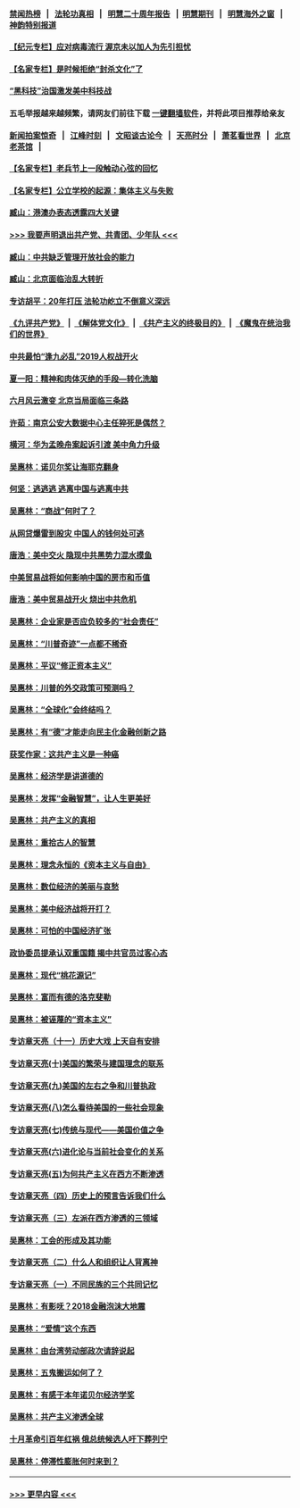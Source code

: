 #### [禁闻热榜](热点新闻.md?=0)  &nbsp;&nbsp;|&nbsp;&nbsp; [法轮功真相](https://github.com/gfw-breaker/truth/blob/master/README.md?=0) &nbsp;&nbsp;|&nbsp;&nbsp; [明慧二十周年报告](https://github.com/gfw-breaker/mh-reports/blob/master/README.md?=0) &nbsp;&nbsp;|&nbsp;&nbsp;[明慧期刊](https://github.com/gfw-breaker/mh-qikan) &nbsp;&nbsp;|&nbsp;&nbsp; [明慧海外之窗](https://github.com/gfw-breaker/mh-news/blob/master/README.md?=0) &nbsp;&nbsp;|&nbsp;&nbsp; [神韵特别报道](https://github.com/gfw-breaker/mh-news/blob/master/shenyun.md?=0)
#### [【纪元专栏】应对病毒流行 渥京未以加人为先引担忧](../pages/nsc423/n11875714.md?t=03011402) 
#### [【名家专栏】是时候拒绝“封杀文化”了](../pages/nsc423/n11814093.md?t=03011402) 
#### [“黑科技”治国激发美中科技战](../pages/nsc423/n11638056.md?t=03011402) 
#### 五毛举报越来越频繁，请网友们前往下载 [一键翻墙软件](https://github.com/gfw-breaker/ssr-accounts)，并将此项目推荐给亲友
#### [新闻拍案惊奇](https://github.com/gfw-breaker/banned-news/blob/master/pages/link4.md) &nbsp;&nbsp;|&nbsp;&nbsp; [江峰时刻](https://github.com/gfw-breaker/banned-news/blob/master/pages/link4.md) &nbsp;&nbsp;|&nbsp;&nbsp; [文昭谈古论今](https://github.com/gfw-breaker/banned-news/blob/master/pages/link4.md) &nbsp;&nbsp;|&nbsp;&nbsp; [天亮时分](https://github.com/gfw-breaker/banned-news/blob/master/pages/link4.md) &nbsp;&nbsp;|&nbsp;&nbsp; [萧茗看世界](https://github.com/gfw-breaker/banned-news/blob/master/pages/link4.md) &nbsp;&nbsp;|&nbsp;&nbsp; [北京老茶馆](https://github.com/gfw-breaker/banned-news/blob/master/pages/link4.md) &nbsp;&nbsp;|&nbsp;&nbsp; 
#### [【名家专栏】老兵节上一段触动心弦的回忆](../pages/nsc423/n11646016.md?t=03011402) 
#### [【名家专栏】公立学校的起源：集体主义与失败](../pages/nsc423/n11601833.md?t=03011402) 
#### [臧山：港澳办表态透露四大关键](../pages/nsc423/n11421628.md?t=03011402) 
#### [>>> 我要声明退出共产党、共青团、少年队 <<<](https://github.com/begood0513/goodnews/blob/master/quit/letter.md) 
#### [臧山：中共缺乏管理开放社会的能力](../pages/nsc423/n11407457.md?t=03011402) 
#### [臧山：北京面临治乱大转折](../pages/nsc423/n11406895.md?t=03011402) 
#### [专访胡平：20年打压 法轮功屹立不倒意义深远](../pages/nsc423/n11398800.md?t=03011402) 
#### [《九评共产党》](https://github.com/begood0513/9ping.md/blob/master/README.md) &nbsp;|&nbsp; [《解体党文化》](../../../../jtdwh.md/blob/master/README.md)  &nbsp;|&nbsp; [《共产主义的终极目的》](../../../../gczydzjmd.md/blob/master/README.md) &nbsp;|&nbsp; [《魔鬼在统治我们的世界》](../../../../mgztzwmdsj.md/blob/master/README.md) 
#### [中共最怕“逢九必乱”2019人权战开火](../pages/nsc423/n11385248.md?t=03011402) 
#### [夏一阳：精神和肉体灭绝的手段—转化洗脑](../pages/nsc423/n11368250.md?t=03011402) 
#### [六月风云激变 北京当局面临三条路](../pages/nsc423/n11313668.md?t=03011402) 
#### [许茹：南京公安大数据中心主任猝死是偶然？](../pages/nsc423/n11064744.md?t=03011402) 
#### [横河：华为孟晚舟案起诉引渡 美中角力升级](../pages/nsc423/n11027230.md?t=03011402) 
#### [吴惠林：诺贝尔奖让海耶克翻身](../pages/nsc423/n10890049.md?t=03011402) 
#### [何坚：逃逃逃 逃离中国与逃离中共](../pages/nsc423/n10592891.md?t=03011402) 
#### [吴惠林：“商战”何时了？](../pages/nsc423/n10573558.md?t=03011402) 
#### [从网贷爆雷到股灾 中国人的钱何处可逃](../pages/nsc423/n10572800.md?t=03011402) 
#### [唐浩：美中交火 隐现中共黑势力混水摸鱼](../pages/nsc423/n10544040.md?t=03011402) 
#### [中美贸易战将如何影响中国的房市和币值](../pages/nsc423/n10543697.md?t=03011402) 
#### [唐浩：美中贸易战开火 烧出中共危机](../pages/nsc423/n10540126.md?t=03011402) 
#### [吴惠林：企业家是否应负较多的“社会责任”](../pages/nsc423/n10535022.md?t=03011402) 
#### [吴惠林：“川普奇迹”一点都不稀奇](../pages/nsc423/n10512808.md?t=03011402) 
#### [吴惠林：平议“修正资本主义”](../pages/nsc423/n10495724.md?t=03011402) 
#### [吴惠林：川普的外交政策可预测吗？](../pages/nsc423/n10462387.md?t=03011402) 
#### [吴惠林：“全球化”会终结吗？](../pages/nsc423/n10452838.md?t=03011402) 
#### [吴惠林：有“德”才能走向民主化金融创新之路](../pages/nsc423/n10432292.md?t=03011402) 
#### [获奖作家：这共产主义是一种癌](../pages/nsc423/n10431541.md?t=03011402) 
#### [吴惠林：经济学是讲道德的](../pages/nsc423/n10398014.md?t=03011402) 
#### [吴惠林：发挥“金融智慧”，让人生更美好](../pages/nsc423/n10375019.md?t=03011402) 
#### [吴惠林：共产主义的真相](../pages/nsc423/n10351394.md?t=03011402) 
#### [吴惠林：重拾古人的智慧](../pages/nsc423/n10337691.md?t=03011402) 
#### [吴惠林：理念永恒的《资本主义与自由》](../pages/nsc423/n10316274.md?t=03011402) 
#### [吴惠林：数位经济的美丽与哀愁](../pages/nsc423/n10292946.md?t=03011402) 
#### [吴惠林：美中经济战将开打？](../pages/nsc423/n10258825.md?t=03011402) 
#### [吴惠林：可怕的中国经济扩张](../pages/nsc423/n10219147.md?t=03011402) 
#### [政协委员提承认双重国籍 揭中共官员过客心态](../pages/nsc423/n10208809.md?t=03011402) 
#### [吴惠林：现代“桃花源记”](../pages/nsc423/n10185234.md?t=03011402) 
#### [吴惠林：富而有德的洛克斐勒](../pages/nsc423/n10142264.md?t=03011402) 
#### [吴惠林：被诬蔑的“资本主义”](../pages/nsc423/n10124816.md?t=03011402) 
#### [专访章天亮（十一）历史大戏 上天自有安排](../pages/nsc423/n10094905.md?t=03011402) 
#### [专访章天亮(十)美国的繁荣与建国理念的联系](../pages/nsc423/n10094899.md?t=03011402) 
#### [专访章天亮(九)美国的左右之争和川普执政](../pages/nsc423/n10094889.md?t=03011402) 
#### [专访章天亮(八)怎么看待美国的一些社会现象](../pages/nsc423/n10094857.md?t=03011402) 
#### [专访章天亮(七)传统与现代——美国价值之争](../pages/nsc423/n10093140.md?t=03011402) 
#### [专访章天亮(六)进化论与当前社会变化的关系](../pages/nsc423/n10092036.md?t=03011402) 
#### [专访章天亮(五)为何共产主义在西方不断渗透](../pages/nsc423/n10083620.md?t=03011402) 
#### [专访章天亮（四）历史上的预言告诉我们什么](../pages/nsc423/n10083606.md?t=03011402) 
#### [专访章天亮（三）左派在西方渗透的三领域](../pages/nsc423/n10081115.md?t=03011402) 
#### [吴惠林：工会的形成及其功能](../pages/nsc423/n10080633.md?t=03011402) 
#### [专访章天亮（二）什么人和组织让人背离神](../pages/nsc423/n10076637.md?t=03011402) 
#### [专访章天亮（一）不同民族的三个共同记忆](../pages/nsc423/n10074188.md?t=03011402) 
#### [吴惠林：有影呒？2018金融泡沫大地震](../pages/nsc423/n10040534.md?t=03011402) 
#### [吴惠林：“爱情”这个东西](../pages/nsc423/n10019423.md?t=03011402) 
#### [吴惠林：由台湾劳动部政次请辞说起](../pages/nsc423/n9979679.md?t=03011402) 
#### [吴惠林：五鬼搬运如何了？](../pages/nsc423/n9925338.md?t=03011402) 
#### [吴惠林：有感于本年诺贝尔经济学奖](../pages/nsc423/n9871883.md?t=03011402) 
#### [吴惠林：共产主义渗透全球](../pages/nsc423/n9812748.md?t=03011402) 
#### [十月革命引百年红祸 俄总统候选人吁下葬列宁](../pages/nsc423/n9810182.md?t=03011402) 
#### [吴惠林：停滞性膨胀何时来到？](../pages/nsc423/n9764136.md?t=03011402) 

----
#### [ >>> 更早内容 <<< ](../indexes/nsc423-earlier.md)

